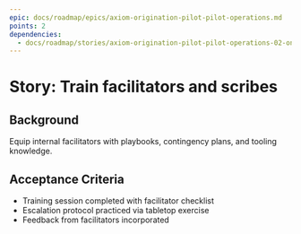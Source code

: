 ```yaml
---
epic: docs/roadmap/epics/axiom-origination-pilot-pilot-operations.md
points: 2
dependencies:
  - docs/roadmap/stories/axiom-origination-pilot-pilot-operations-02-onboarding-kits.md
---
```

# Story: Train facilitators and scribes

## Background
Equip internal facilitators with playbooks, contingency plans, and tooling knowledge.

## Acceptance Criteria
- Training session completed with facilitator checklist
- Escalation protocol practiced via tabletop exercise
- Feedback from facilitators incorporated
